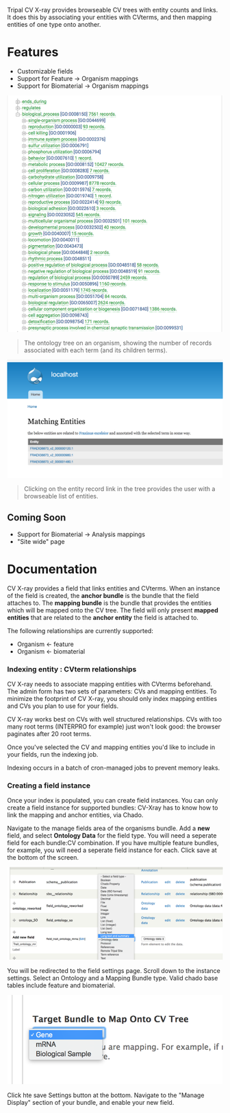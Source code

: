 Tripal CV X-ray provides browseable CV trees with entity counts and links.  It does this by associating your entities with CVterms, and then mapping entities of one type onto another. 

# Features

* Customizable fields
* Support for Feature -> Organism mappings
* Support for Biomaterial -> Organism mappings


![The field tree view](docs/entity_map.png)
>The ontology tree on an organism, showing the number of records associated with each term (and its children terms).

![The matching entities](docs/match_page.png)
>Clicking on the entity record link in the tree provides the user with a browseable list of entities.

## Coming Soon

* Support for Biomaterial -> Analysis mappings
* "Site wide" page


# Documentation

CV X-ray provides a field that links entities and CVterms.  When an instance of the field is created, the **anchor bundle** is the bundle that the field attaches to. The **mapping bundle** is the bundle that provides the entities which will be mapped onto the CV tree.  The field will only present **mapped entities** that are related to the **anchor entity** the field is attached to.

The following relationships are currently supported:

* Organism <- feature
* Organism <- biomaterial


### Indexing entity : CVterm relationships

CV X-ray needs to associate mapping entities with CVterms beforehand.  The admin form has two sets of parameters: CVs and mapping entities.  To minimize the footprint of CV X-ray, you should only index mapping entities and CVs you plan to use for your fields.

CV X-ray works best on CVs with well structured relationships.  CVs with too many root terms (INTERPRO for example) just won't look good: the browser paginates after 20 root terms.

Once you've selected the CV and mapping entities you'd like to include in your fields, run the indexing job.

Indexing occurs in a batch of cron-managed jobs to prevent memory leaks.  

### Creating a field instance

Once your index is populated, you can create field instances.  You can only create a field instance for supported bundles: CV-Xray has to know how to link the mapping and anchor entities, via Chado.

Navigate to the manage fields area of the organisms bundle. Add a **new** field, and select **Ontology Data** for the field type.  You will need a seperate field for each bundle:CV combination.  If you have multiple feature bundles, for example, you will need a seperate field instance for each.  Click save at the bottom of the screen.


![add new field](docs/add_new_field.png)

You will be redirected to the field settings page.  Scroll down to the instance settings.  Select an Ontology and a Mapping Bundle type.  Valid chado base tables include feature and biomaterial.

![map type](docs/map_type.png)

Click hte save Settings button at the bottom.  Navigate to the "Manage Display" section of your bundle, and enable your new field.
